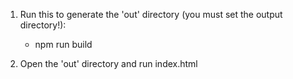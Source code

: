 1. Run this to generate the 'out' directory (you must set the output directory!):

   - npm run build

2. Open the 'out' directory and run index.html
